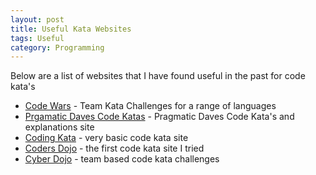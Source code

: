 ```yaml
---
layout: post
title: Useful Kata Websites
tags: Useful
category: Programming
---
```

Below are a list of websites that I have found useful in the past for code kata's

- [Code Wars](http://www.CodeWards.Com) - Team Kata Challenges for a range of languages  
- [Prgamatic Daves Code Katas](http://codekata.com/) - Pragmatic Daves Code Kata's and explanations site  
- [Coding Kata](http://codingkata.net/) - very basic code kata site  
- [Coders Dojo](http://www.codersdojo.org/) - the first code kata site I tried  
- [Cyber Dojo](http://cyber-dojo.org/) - team based code kata challenges
